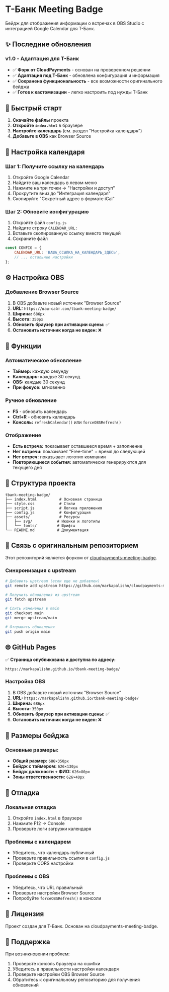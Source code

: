 # Т-Банк Meeting Badge

Бейдж для отображения информации о встречах в OBS Studio с интеграцией Google Calendar для Т-Банк.

## ✨ Последние обновления

### v1.0 - Адаптация для Т-Банк

* ✅ **Форк от CloudPayments** - основан на проверенном решении
* ✅ **Адаптация под Т-Банк** - обновлена конфигурация и информация
* ✅ **Сохранена функциональность** - все возможности оригинального бейджа
* ✅ **Готов к кастомизации** - легко настроить под нужды Т-Банк

## 🚀 Быстрый старт

1. **Скачайте файлы** проекта
2. **Откройте `index.html`** в браузере
3. **Настройте календарь** (см. раздел "Настройка календаря")
4. **Добавьте в OBS** как Browser Source

## 📅 Настройка календаря

### Шаг 1: Получите ссылку на календарь

1. Откройте Google Calendar
2. Найдите ваш календарь в левом меню
3. Нажмите на три точки → "Настройки и доступ"
4. Прокрутите вниз до "Интеграция календаря"
5. Скопируйте "Секретный адрес в формате iCal"

### Шаг 2: Обновите конфигурацию

1. Откройте файл `config.js`
2. Найдите строку `CALENDAR_URL:`
3. Вставьте скопированную ссылку вместо текущей
4. Сохраните файл

```javascript
const CONFIG = {
    CALENDAR_URL: 'ВАША_ССЫЛКА_НА_КАЛЕНДАРЬ_ЗДЕСЬ',
    // ... остальные настройки
};
```

## ⚙️ Настройка OBS

### Добавление Browser Source

1. В OBS добавьте новый источник "Browser Source"
2. **URL:** `https://ваш-сайт.com/tbank-meeting-badge/`
3. **Ширина:** `686px`
4. **Высота:** `350px`
5. **Обновить браузер при активации сцены:** ✅
6. **Остановить источник когда не виден:** ❌

## 🔧 Функции

### Автоматическое обновление

* **Таймер:** каждую секунду
* **Календарь:** каждые 30 секунд
* **OBS:** каждые 30 секунд
* **При фокусе:** мгновенно

### Ручное обновление

* **F5** - обновить календарь
* **Ctrl+R** - обновить календарь
* **Консоль:** `refreshCalendar()` или `forceOBSRefresh()`

### Отображение

* **Есть встреча:** показывает оставшееся время + заполнение
* **Нет встречи:** показывает "Free-time" + время до следующей
* **Нет встреч:** показывает логотип компании
* **Повторяющиеся события:** автоматически генерируются для текущего дня

## 📁 Структура проекта

```
tbank-meeting-badge/
├── index.html          # Основная страница
├── style.css           # Стили
├── script.js           # Логика приложения
├── config.js           # Конфигурация
├── assets/             # Ресурсы
│   ├── svg/           # Иконки и логотипы
│   └── fonts/         # Шрифты
└── README.md          # Документация
```

## 🌿 Связь с оригинальным репозиторием

Этот репозиторий является форком от [cloudpayments-meeting-badge](https://github.com/markapalishn/cloudpayments-meeting-badge).

### Синхронизация с upstream

```bash
# Добавить upstream (если еще не добавлен)
git remote add upstream https://github.com/markapalishn/cloudpayments-meeting-badge.git

# Получить обновления из upstream
git fetch upstream

# Слить изменения в main
git checkout main
git merge upstream/main

# Отправить обновления
git push origin main
```

## 🌐 GitHub Pages

✅ **Страница опубликована и доступна по адресу:**

```
https://markapalishn.github.io/tbank-meeting-badge/
```

### Настройка OBS

1. В OBS добавьте новый источник "Browser Source"
2. **URL:** `https://markapalishn.github.io/tbank-meeting-badge/`
3. **Ширина:** `686px`
4. **Высота:** `350px`
5. **Обновить браузер при активации сцены:** ✅
6. **Остановить источник когда не виден:** ❌

## 📏 Размеры бейджа

### Основные размеры:

* **Общий размер:** `686×350px`
* **Бейдж с таймером:** `626×130px`
* **Бейдж должности + ФИО:** `626×80px`
* **Зоны ответственности:** `626×40px`

## 🐛 Отладка

### Локальная отладка

1. Откройте `index.html` в браузере
2. Нажмите F12 → Console
3. Проверьте логи загрузки календаря

### Проблемы с календарем

* Убедитесь, что календарь публичный
* Проверьте правильность ссылки в `config.js`
* Проверьте CORS настройки

### Проблемы с OBS

* Убедитесь, что URL правильный
* Проверьте настройки Browser Source
* Попробуйте `forceOBSRefresh()` в консоли

## 📝 Лицензия

Проект создан для Т-Банк. Основан на cloudpayments-meeting-badge.

## 🤝 Поддержка

При возникновении проблем:

1. Проверьте консоль браузера на ошибки
2. Убедитесь в правильности настройки календаря
3. Проверьте настройки OBS Browser Source
4. Обратитесь к оригинальному репозиторию для получения обновлений
